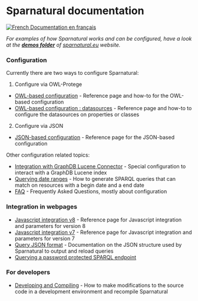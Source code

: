 
# Sparnatural documentation

[![French](https://github.com/madebybowtie/FlagKit/raw/master/Assets/PNG/FR.png) Documentation en français](/fr)

_For examples of how Sparnatural works and can be configured, have a look at the [**demos folder**](https://github.com/sparna-git/sparnatural.eu/tree/main/demos) of [sparnatural.eu](http://sparnatural.eu) website._

### Configuration
Currently there are two ways to configure Sparnatural:

1. Configure via OWL-Protege
  - [OWL-based configuration](OWL-based-configuration) - Reference page and how-to for the OWL-based configuration
  - [OWL-based configuration : datasources](OWL-based-configuration-datasources)  - Reference page and how-to to configure the datasources on properties or classes

2. Configure via JSON
  - [JSON-based configuration](JSON-based-configuration) - Reference page for the JSON-based configuration

Other configuration related topics:
  - [Integration with GraphDB Lucene Connector](Integration-with-GraphDB-Lucene-Connector) - Special configuration to interact with a GraphDB Lucene index 
  - [Querying date ranges](Querying-date-ranges) - How to generate SPARQL queries that can match on resources with a begin date and a end date 
  - [FAQ](FAQ) - Frequently Asked Questions, mostly about configuration 

### Integration in webpages

  - [Javascript integration v8](Javascript-integration) - Reference page for Javascript integration and parameters for version 8
  - [Javascript integration v7](Javascript-integration-v7) - Reference page for Javascript integration and parameters for version 7
  - [Query JSON format](Query-JSON-format) - Documentation on the JSON structure used by Sparnatural to output and reload queries
  - [Querying a password protected SPARQL endpoint](Querying-a-password-protected-SPARQL-endpoint)


  
### For developers

  - [Developing and Compiling](Developing-and-Compiling) - How to make modifications to the source code in a development environment and recompile Sparnatural

